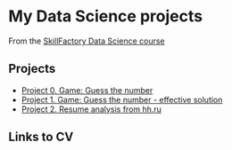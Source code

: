 # My Data Science projects

From the [SkillFactory Data Science course](https://skillfactory.ru/data-scientist-pro)

## Projects

* [Project 0. Game: Guess the number](https://github.com/kholeu/sf_dspr75/tree/main/project_0)
* [Project 1. Game: Guess the number - effective solution](https://github.com/kholeu/sf_dspr75/tree/main/project_1)
* [Project 2. Resume analysis from hh.ru](https://github.com/kholeu/sf_dspr75/tree/main/project_2)

## Links to CV